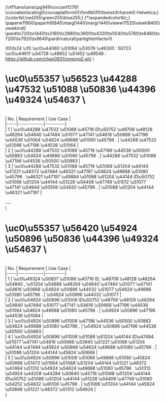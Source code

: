 {\rtf1\ansi\ansicpg949\cocoartf2761
\cocoatextscaling0\cocoaplatform0{\fonttbl\f0\fswiss\fcharset0 Helvetica;}
{\colortbl;\red255\green255\blue255;}
{\*\expandedcolortbl;;}
\paperw11900\paperh16840\margl1440\margr1440\vieww11520\viewh8400\viewkind0
\pard\tx720\tx1440\tx2160\tx2880\tx3600\tx4320\tx5040\tx5760\tx6480\tx7200\tx7920\tx8640\pardirnatural\partightenfactor0

\f0\fs24 \cf0 \uc0\u44060 \u51064  \u53076 \u46300 : 50723\
\uc0\u44611 \u54728 \u48652  \u51452 \u49548  : https://github.com/chan0831/sogong2.git\
\
# \uc0\u55357 \u56523  \u44288 \u47532 \u51088  \u50836 \u44396 \u49324 \u54637 \
\
| No. | Requirement | Use Case |\
|-----|-------------|----------|\
| 1   | \uc0\u44288 \u47532 \u51088 \u45716  ID\u50752  \u48708 \u48128 \u48264 \u54840 \u47484  \u51077 \u47141 \u54616 \u50668  \u47196 \u44536 \u51064 \u54624  \u49688  \u51080 \u45796 . | \u44288 \u47532 \u51088  \u47196 \u44536 \u51064  |\
| 2   | \uc0\u44288 \u47532 \u51088 \u45716  \u47196 \u44536 \u50500 \u50883 \u54624  \u49688  \u51080 \u45796 . | \u44288 \u47532 \u51088  \u47196 \u44536 \u50500 \u50883  |\
| 3   | \uc0\u44288 \u47532 \u51088 \u45716  \u51088 \u51204 \u44144  \u51221 \u48372 \u47484  \u46321 \u47197 \u54624  \u49688  \u51080 \u45796 . \u46321 \u47197  \u49884  \u51088 \u51204 \u44144  ID\u50752  \u51088 \u51204 \u44144  \u51228 \u54408 \u47749 \u51012  \u51077 \u47141 \u54644 \u50556  \u54620 \u45796 . | \u51088 \u51204 \u44144  \u46321 \u47197  |\
\
---\
\
# \uc0\u55357 \u56420  \u54924 \u50896  \u50836 \u44396 \u49324 \u54637 \
\
| No. | Requirement | Use Case |\
|-----|-------------|----------|\
| 1   | \uc0\u49324 \u50857 \u51088 \u45716  ID, \u48708 \u48128 \u48264 \u54840 , \u51204 \u54868 \u48264 \u54840 \u47484  \u51077 \u47141 \u54616 \u50668  \u54924 \u50896 \u44032 \u51077 \u54624  \u49688  \u51080 \u45796 . | \u54924 \u50896 \u44032 \u51077  |\
| 2   | \uc0\u54924 \u50896 \u51008  ID\u50752  \u48708 \u48128 \u48264 \u54840 \u47484  \u51077 \u47141 \u54616 \u50668  \u47196 \u44536 \u51064 \u54624  \u49688  \u51080 \u45796 . | \u54924 \u50896  \u47196 \u44536 \u51064  |\
| 3   | \uc0\u54924 \u50896 \u51008  \u47196 \u44536 \u50500 \u50883 \u54624  \u49688  \u51080 \u45796 . | \u54924 \u50896  \u47196 \u44536 \u50500 \u50883  |\
| 4   | \uc0\u54924 \u50896 \u51008  \u51088 \u51204 \u44144  ID\u47484  \u51077 \u47141 \u54616 \u50668  \u53945 \u51221  \u51088 \u51204 \u44144 \u47484  \u45824 \u50668 \u54624  \u49688  \u51080 \u45796 . | \u51088 \u51204 \u44144  \u45824 \u50668  |\
| 5   | \uc0\u54924 \u50896 \u51008  \u51088 \u49888 \u51060  \u45824 \u50668  \u51473 \u51064  \u51088 \u51204 \u44144  \u51221 \u48372 \u47484  \u51312 \u54924 \u54624  \u49688  \u51080 \u45796 . \u51312 \u54924  \u44208 \u44284 \u50640 \u45716  \u51088 \u51204 \u44144  ID\u50752  \u51088 \u51204 \u44144  \u51228 \u54408 \u47749 \u51060  \u54252 \u54632 \u46108 \u45796 . | \u51088 \u51204 \u44144  \u45824 \u50668  \u51221 \u48372  \u51312 \u54924  |\
}